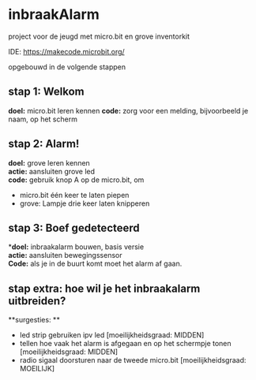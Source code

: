 # inbraakAlarm
project voor de jeugd met micro.bit en grove inventorkit

IDE: https://makecode.microbit.org/

opgebouwd in de volgende stappen

## stap 1: Welkom
**doel:** micro.bit leren kennen
**code:** zorg voor een melding, bijvoorbeeld je naam, op het scherm

## stap 2: Alarm!
**doel:** grove leren kennen  
**actie:** aansluiten grove led  
**code:** gebruik knop A op de micro.bit, om 
* micro.bit één keer te laten piepen
* grove: Lampje drie keer laten knipperen

## stap 3: Boef gedetecteerd
***doel:** inbraakalarm bouwen, basis versie  
**actie:** aansluiten bewegingssensor  
**Code:** als je in de buurt komt moet het alarm af gaan.

## stap extra: hoe wil je het inbraakalarm uitbreiden?
**surgesties: **
* led strip gebruiken ipv led [moeilijkheidsgraad: MIDDEN]
* tellen hoe vaak het alarm is afgegaan en op het schermpje tonen [moeilijkheidsgraad: MIDDEN]
* radio sigaal doorsturen naar de tweede micro.bit [moeilijkheidsgraad: MOEILIJK]
